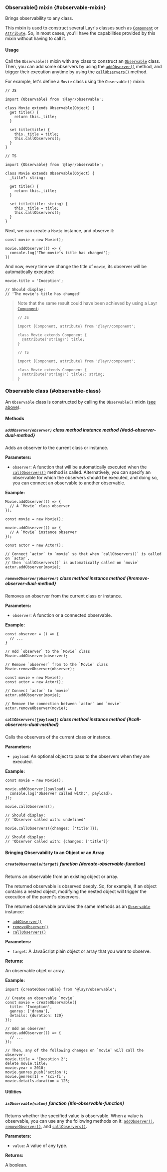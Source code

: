 ### Observable() <badge type="primary">mixin</badge> {#observable-mixin}

Brings observability to any class.

This mixin is used to construct several Layr's classes such as [`Component`](https://layrjs.com/docs/v2/reference/component) or [`Attribute`](https://layrjs.com/docs/v2/reference/attribute). So, in most cases, you'll have the capabilities provided by this mixin without having to call it.

#### Usage

Call the `Observable()` mixin with any class to construct an [`Observable`](https://layrjs.com/docs/v2/reference/observable#observable-class) class. Then, you can add some observers by using the [`addObserver()`](https://layrjs.com/docs/v2/reference/observable#add-observer-dual-method) method, and trigger their execution anytime by using the [`callObservers()`](https://layrjs.com/docs/v2/reference/observable#call-observers-dual-method) method.

For example, let's define a `Movie` class using the `Observable()` mixin:

```
// JS

import {Observable} from '@layr/observable';

class Movie extends Observable(Object) {
  get title() {
    return this._title;
  }

  set title(title) {
    this._title = title;
    this.callObservers();
  }
}
```

```
// TS

import {Observable} from '@layr/observable';

class Movie extends Observable(Object) {
  _title?: string;

  get title() {
    return this._title;
  }

  set title(title: string) {
    this._title = title;
    this.callObservers();
  }
}
```

Next, we can create a `Movie` instance, and observe it:

```
const movie = new Movie();

movie.addObserver(() => {
  console.log('The movie's title has changed');
})
```

And now, every time we change the title of `movie`, its observer will be automatically executed:

```
movie.title = 'Inception';

// Should display:
// 'The movie's title has changed'
```

> Note that the same result could have been achieved by using a Layr [`Component`](https://layrjs.com/docs/v2/reference/component):
>
> ```
> // JS
>
> import {Component, attribute} from '@layr/component';
>
> class Movie extends Component {
>   @attribute('string?') title;
> }
> ```
>
> ```
> // TS
>
> import {Component, attribute} from '@layr/component';
>
> class Movie extends Component {
>   @attribute('string?') title?: string;
> }
> ```

### Observable <badge type="primary">class</badge> {#observable-class}

An `Observable` class is constructed by calling the `Observable()` mixin ([see above](https://layrjs.com/docs/v2/reference/observable#observable-mixin)).

#### Methods

##### `addObserver(observer)` <badge type="secondary">class method</badge> <badge type="secondary-outline">instance method</badge> {#add-observer-dual-method}

Adds an observer to the current class or instance.

**Parameters:**

* `observer`: A function that will be automatically executed when the [`callObservers()`](https://layrjs.com/docs/v2/reference/observable#call-observers-dual-method) method is called. Alternatively, you can specify an observable for which the observers should be executed, and doing so, you can connect an observable to another observable.

**Example:**

```
Movie.addObserver(() => {
  // A `Movie` class observer
});

const movie = new Movie();

movie.addObserver(() => {
  // A `Movie` instance observer
});

const actor = new Actor();

// Connect `actor` to `movie` so that when `callObservers()` is called on `actor`,
// then `callObservers()` is automatically called on `movie`
actor.addObserver(movie);
```

##### `removeObserver(observer)` <badge type="secondary">class method</badge> <badge type="secondary-outline">instance method</badge> {#remove-observer-dual-method}

Removes an observer from the current class or instance.

**Parameters:**

* `observer`: A function or a connected observable.

**Example:**

```
const observer = () => {
  // ...
}

// Add `observer` to the `Movie` class
Movie.addObserver(observer);

// Remove `observer` from to the `Movie` class
Movie.removeObserver(observer);

const movie = new Movie();
const actor = new Actor();

// Connect `actor` to `movie`
actor.addObserver(movie);

// Remove the connection between `actor` and `movie`
actor.removeObserver(movie);
```

##### `callObservers([payload])` <badge type="secondary">class method</badge> <badge type="secondary-outline">instance method</badge> {#call-observers-dual-method}

Calls the observers of the current class or instance.

**Parameters:**

* `payload`: An optional object to pass to the observers when they are executed.

**Example:**

```
const movie = new Movie();

movie.addObserver((payload) => {
  console.log('Observer called with:', payload);
});

movie.callObservers();

// Should display:
// 'Observer called with: undefined'

movie.callObservers({changes: ['title']});

// Should display:
// 'Observer called with: {changes: ['title']}'
```

#### Bringing Observability to an Object or an Array

##### `createObservable(target)` <badge type="tertiary-outline">function</badge> {#create-observable-function}

Returns an observable from an existing object or array.

The returned observable is observed deeply. So, for example, if an object contains a nested object, modifying the nested object will trigger the execution of the parent's observers.

The returned observable provides the same methods as an [`Observable`](https://layrjs.com/docs/v2/reference/observable#observable-class) instance:

- [`addObserver()`](https://layrjs.com/docs/v2/reference/observable#add-observer-dual-method)
- [`removeObserver()`](https://layrjs.com/docs/v2/reference/observable#remove-observer-dual-method)
- [`callObservers()`](https://layrjs.com/docs/v2/reference/observable#call-observers-dual-method)

**Parameters:**

* `target`: A JavaScript plain object or array that you want to observe.

**Returns:**

An observable objet or array.

**Example:**

```
import {createObservable} from '@layr/observable';

// Create an observable `movie`
const movie = createObservable({
  title: 'Inception',
  genres: ['drama'],
  details: {duration: 120}
});

// Add an observer
movie.addObserver(() => {
  // ...
});

// Then, any of the following changes on `movie` will call the observer:
movie.title = 'Inception 2';
delete movie.title;
movie.year = 2010;
movie.genres.push('action');
movie.genres[1] = 'sci-fi';
movie.details.duration = 125;
```

#### Utilities

##### `isObservable(value)` <badge type="tertiary-outline">function</badge> {#is-observable-function}

Returns whether the specified value is observable. When a value is observable, you can use any the following methods on it: [`addObserver()`](https://layrjs.com/docs/v2/reference/observable#add-observer-dual-method), [`removeObserver()`](https://layrjs.com/docs/v2/reference/observable#remove-observer-dual-method), and [`callObservers()`](https://layrjs.com/docs/v2/reference/observable#call-observers-dual-method).

**Parameters:**

* `value`: A value of any type.

**Returns:**

A boolean.
